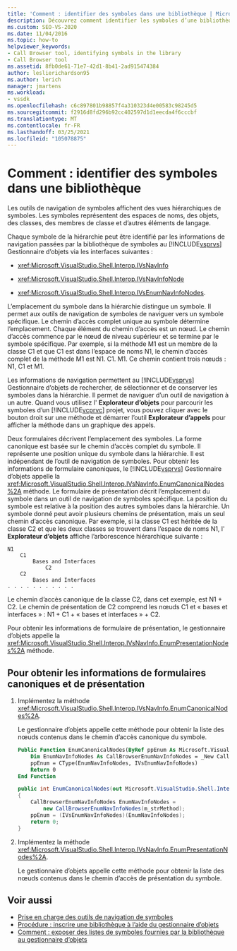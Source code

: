 ```yaml
---
title: 'Comment : identifier des symboles dans une bibliothèque | Microsoft Docs'
description: Découvrez comment identifier les symboles d’une bibliothèque en implémentant des méthodes qui transmettent des informations de navigation de la bibliothèque de symboles au gestionnaire d’objets Visual Studio.
ms.custom: SEO-VS-2020
ms.date: 11/04/2016
ms.topic: how-to
helpviewer_keywords:
- Call Browser tool, identifying symbols in the library
- Call Browser tool
ms.assetid: 8fb0de61-71e7-42d1-8b41-2ad915474384
author: leslierichardson95
ms.author: lerich
manager: jmartens
ms.workload:
- vssdk
ms.openlocfilehash: c6c897801b98857f4a310323d4e00583c98245d5
ms.sourcegitcommit: f2916d8fd296b92cc402597d1d1eecda4f6cccbf
ms.translationtype: MT
ms.contentlocale: fr-FR
ms.lasthandoff: 03/25/2021
ms.locfileid: "105078875"
---
```

# <a name="how-to-identify-symbols-in-a-library"></a>Comment : identifier des symboles dans une bibliothèque
Les outils de navigation de symboles affichent des vues hiérarchiques de symboles. Les symboles représentent des espaces de noms, des objets, des classes, des membres de classe et d’autres éléments de langage.

 Chaque symbole de la hiérarchie peut être identifié par les informations de navigation passées par la bibliothèque de symboles au [!INCLUDE[vsprvs](../../code-quality/includes/vsprvs_md.md)] Gestionnaire d’objets via les interfaces suivantes :

- <xref:Microsoft.VisualStudio.Shell.Interop.IVsNavInfo>

- <xref:Microsoft.VisualStudio.Shell.Interop.IVsNavInfoNode>

- <xref:Microsoft.VisualStudio.Shell.Interop.IVsEnumNavInfoNodes>.

 L’emplacement du symbole dans la hiérarchie distingue un symbole. Il permet aux outils de navigation de symboles de naviguer vers un symbole spécifique. Le chemin d’accès complet unique au symbole détermine l’emplacement. Chaque élément du chemin d’accès est un nœud. Le chemin d’accès commence par le nœud de niveau supérieur et se termine par le symbole spécifique. Par exemple, si la méthode M1 est un membre de la classe C1 et que C1 est dans l’espace de noms N1, le chemin d’accès complet de la méthode M1 est N1. C1. M1. Ce chemin contient trois nœuds : N1, C1 et M1.

 Les informations de navigation permettent au [!INCLUDE[vsprvs](../../code-quality/includes/vsprvs_md.md)] Gestionnaire d’objets de rechercher, de sélectionner et de conserver les symboles dans la hiérarchie. Il permet de naviguer d’un outil de navigation à un autre. Quand vous utilisez l' **Explorateur d’objets** pour parcourir les symboles d’un [!INCLUDE[vcprvc](../../code-quality/includes/vcprvc_md.md)] projet, vous pouvez cliquer avec le bouton droit sur une méthode et démarrer l’outil **Explorateur d’appels** pour afficher la méthode dans un graphique des appels.

 Deux formulaires décrivent l’emplacement des symboles. La forme canonique est basée sur le chemin d’accès complet du symbole. Il représente une position unique du symbole dans la hiérarchie. Il est indépendant de l’outil de navigation de symboles. Pour obtenir les informations de formulaire canoniques, le [!INCLUDE[vsprvs](../../code-quality/includes/vsprvs_md.md)] Gestionnaire d’objets appelle la <xref:Microsoft.VisualStudio.Shell.Interop.IVsNavInfo.EnumCanonicalNodes%2A> méthode. Le formulaire de présentation décrit l’emplacement du symbole dans un outil de navigation de symboles spécifique. La position du symbole est relative à la position des autres symboles dans la hiérarchie. Un symbole donné peut avoir plusieurs chemins de présentation, mais un seul chemin d’accès canonique. Par exemple, si la classe C1 est héritée de la classe C2 et que les deux classes se trouvent dans l’espace de noms N1, l' **Explorateur d’objets** affiche l’arborescence hiérarchique suivante :

```
N1
    C1
        Bases and Interfaces
            C2
    C2
        Bases and Interfaces
. . . . . . . . . . .

```

 Le chemin d’accès canonique de la classe C2, dans cet exemple, est N1 + C2. Le chemin de présentation de C2 comprend les nœuds C1 et « bases et interfaces » : N1 + C1 + « bases et interfaces » + C2.

 Pour obtenir les informations de formulaire de présentation, le gestionnaire d’objets appelle la <xref:Microsoft.VisualStudio.Shell.Interop.IVsNavInfo.EnumPresentationNodes%2A> méthode.

## <a name="to-obtain-canonical-and-presentation-forms-information"></a>Pour obtenir les informations de formulaires canoniques et de présentation

1. Implémentez la méthode <xref:Microsoft.VisualStudio.Shell.Interop.IVsNavInfo.EnumCanonicalNodes%2A>.

     Le gestionnaire d’objets appelle cette méthode pour obtenir la liste des nœuds contenus dans le chemin d’accès canonique du symbole.

    ```vb
    Public Function EnumCanonicalNodes(ByRef ppEnum As Microsoft.VisualStudio.Shell.Interop.IVsEnumNavInfoNodes) As Integer
        Dim EnumNavInfoNodes As CallBrowserEnumNavInfoNodes = _New CallBrowserEnumNavInfoNodes(m_strMethod)
        ppEnum = CType(EnumNavInfoNodes, IVsEnumNavInfoNodes)
        Return 0
    End Function
    ```

    ```csharp
    public int EnumCanonicalNodes(out Microsoft.VisualStudio.Shell.Interop.IVsEnumNavInfoNodes ppEnum)
    {
        CallBrowserEnumNavInfoNodes EnumNavInfoNodes =
            new CallBrowserEnumNavInfoNodes(m_strMethod);
        ppEnum = (IVsEnumNavInfoNodes)(EnumNavInfoNodes);
        return 0;
    }

    ```

2. Implémentez la méthode <xref:Microsoft.VisualStudio.Shell.Interop.IVsNavInfo.EnumPresentationNodes%2A>.

     Le gestionnaire d’objets appelle cette méthode pour obtenir la liste des nœuds contenus dans le chemin d’accès de présentation du symbole.

## <a name="see-also"></a>Voir aussi
- [Prise en charge des outils de navigation de symboles](../../extensibility/internals/supporting-symbol-browsing-tools.md)
- [Procédure : inscrire une bibliothèque à l’aide du gestionnaire d’objets](../../extensibility/internals/how-to-register-a-library-with-the-object-manager.md)
- [Comment : exposer des listes de symboles fournies par la bibliothèque au gestionnaire d’objets](../../extensibility/internals/how-to-expose-lists-of-symbols-provided-by-the-library-to-the-object-manager.md)

